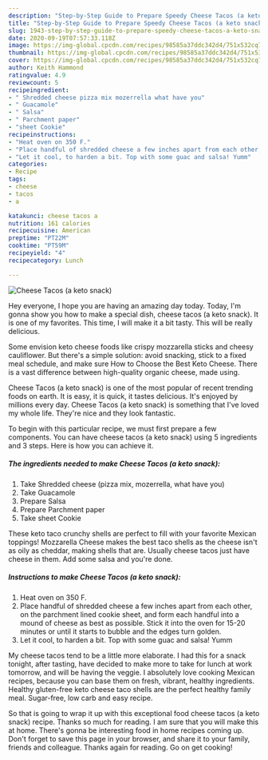 ```yaml
---
description: "Step-by-Step Guide to Prepare Speedy Cheese Tacos (a keto snack)"
title: "Step-by-Step Guide to Prepare Speedy Cheese Tacos (a keto snack)"
slug: 1943-step-by-step-guide-to-prepare-speedy-cheese-tacos-a-keto-snack
date: 2020-09-19T07:57:33.118Z
image: https://img-global.cpcdn.com/recipes/98585a37ddc342d4/751x532cq70/cheese-tacos-a-keto-snack-recipe-main-photo.jpg
thumbnail: https://img-global.cpcdn.com/recipes/98585a37ddc342d4/751x532cq70/cheese-tacos-a-keto-snack-recipe-main-photo.jpg
cover: https://img-global.cpcdn.com/recipes/98585a37ddc342d4/751x532cq70/cheese-tacos-a-keto-snack-recipe-main-photo.jpg
author: Keith Hammond
ratingvalue: 4.9
reviewcount: 5
recipeingredient:
- " Shredded cheese pizza mix mozerrella what have you"
- " Guacamole"
- " Salsa"
- " Parchment paper"
- "sheet Cookie"
recipeinstructions:
- "Heat oven on 350 F."
- "Place handful of shredded cheese a few inches apart from each other, on the parchment lined cookie sheet, and form each handful into a mound of cheese as best as possible. Stick it into the oven for 15-20 minutes or until it starts to bubble and the edges turn golden."
- "Let it cool, to harden a bit. Top with some guac and salsa! Yumm"
categories:
- Recipe
tags:
- cheese
- tacos
- a

katakunci: cheese tacos a 
nutrition: 161 calories
recipecuisine: American
preptime: "PT22M"
cooktime: "PT59M"
recipeyield: "4"
recipecategory: Lunch

---
```



![Cheese Tacos (a keto snack)](https://img-global.cpcdn.com/recipes/98585a37ddc342d4/751x532cq70/cheese-tacos-a-keto-snack-recipe-main-photo.jpg)

Hey everyone, I hope you are having an amazing day today. Today, I'm gonna show you how to make a special dish, cheese tacos (a keto snack). It is one of my favorites. This time, I will make it a bit tasty. This will be really delicious.

Some envision keto cheese foods like crispy mozzarella sticks and cheesy cauliflower. But there&#39;s a simple solution: avoid snacking, stick to a fixed meal schedule, and make sure How to Choose the Best Keto Cheese. There is a vast difference between high-quality organic cheese, made using.

Cheese Tacos (a keto snack) is one of the most popular of recent trending foods on earth. It is easy, it is quick, it tastes delicious. It's enjoyed by millions every day. Cheese Tacos (a keto snack) is something that I've loved my whole life. They're nice and they look fantastic.


To begin with this particular recipe, we must first prepare a few components. You can have cheese tacos (a keto snack) using 5 ingredients and 3 steps. Here is how you can achieve it.

<!--inarticleads1-->

##### The ingredients needed to make Cheese Tacos (a keto snack):

1. Take  Shredded cheese (pizza mix, mozerrella, what have you)
1. Take  Guacamole
1. Prepare  Salsa
1. Prepare  Parchment paper
1. Take sheet Cookie


These keto taco crunchy shells are perfect to fill with your favorite Mexican toppings! Mozzarella Cheese makes the best taco shells as the cheese isn&#39;t as oily as cheddar, making shells that are. Usually cheese tacos just have cheese in them. Add some salsa and you&#39;re done. 

<!--inarticleads2-->

##### Instructions to make Cheese Tacos (a keto snack):

1. Heat oven on 350 F.
1. Place handful of shredded cheese a few inches apart from each other, on the parchment lined cookie sheet, and form each handful into a mound of cheese as best as possible. Stick it into the oven for 15-20 minutes or until it starts to bubble and the edges turn golden.
1. Let it cool, to harden a bit. Top with some guac and salsa! Yumm


My cheese tacos tend to be a little more elaborate. I had this for a snack tonight, after tasting, have decided to make more to take for lunch at work tomorrow, and will be having the veggie. I absolutely love cooking Mexican recipes, because you can base them on fresh, vibrant, healthy ingredients. Healthy gluten-free keto cheese taco shells are the perfect healthy family meal. Sugar-free, low carb and easy recipe. 

So that is going to wrap it up with this exceptional food cheese tacos (a keto snack) recipe. Thanks so much for reading. I am sure that you will make this at home. There's gonna be interesting food in home recipes coming up. Don't forget to save this page in your browser, and share it to your family, friends and colleague. Thanks again for reading. Go on get cooking!
